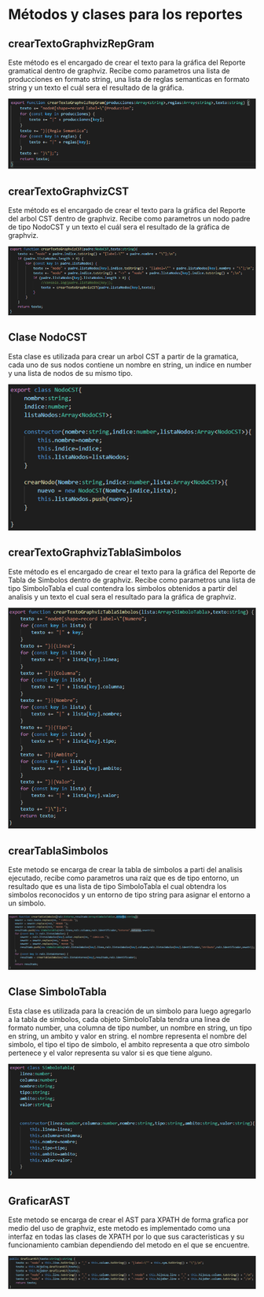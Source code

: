 # Métodos y clases para los reportes

## crearTextoGraphvizRepGram
Este método es el encargado de crear el texto para la gráfica
del Reporte gramatical dentro de graphviz. Recibe como parametros una lista de producciones
en formato string, una lista de reglas semanticas en formato string y un texto el cuál sera el resultado
de la gráfica.

![alt text](https://github.com/201709309/py_compi2/blob/main/Documentacion/Manual%20Tecnico/imagenes/crearTextoGraphvizRepGram.png)

## crearTextoGraphvizCST
Este método es el encargado de crear el texto para la gráfica
del Reporte del arbol CST dentro de graphviz. Recibe como parametros un nodo padre de tipo
NodoCST y un texto el cuál sera el resultado de la gráfica de graphviz.

![alt text](https://github.com/201709309/py_compi2/blob/main/Documentacion/Manual%20Tecnico/imagenes/crearTextoGraphvizCST.png)

## Clase NodoCST
Esta clase es utilizada para crear un arbol CST a partir de la gramatica, cada uno
de sus nodos contiene un nombre en string, un indice en number y una lista de nodos
de su mismo tipo. 

![alt text](https://github.com/201709309/py_compi2/blob/main/Documentacion/Manual%20Tecnico/imagenes/NodoCST.png)

## crearTextoGraphvizTablaSimbolos
Este método es el encargado de crear el texto para la gráfica
del Reporte de Tabla de Simbolos dentro de graphviz. Recibe como parametros una lista de tipo
SimboloTabla el cual contendra los simbolos obtenidos a partir del analisis y un texto el cual sera el 
resultado para la gráfica de graphviz.

![alt text](https://github.com/201709309/py_compi2/blob/main/Documentacion/Manual%20Tecnico/imagenes/crearTextoGraphvizTablaSimbolos.png)

## crearTablaSimbolos
Este metodo se encarga de crear la tabla de simbolos a parti del analisis
ejecutado, recibe como parametros una raiz que es de tipo entorno, un resultado que es una lista
de tipo SimboloTabla el cual obtendra los simbolos reconocidos y un entorno de tipo string
para asignar el entorno a un simbolo.

![alt text](https://github.com/201709309/py_compi2/blob/main/Documentacion/Manual%20Tecnico/imagenes/crearTablaSimbolos.png)

## Clase SimboloTabla
Esta clase es utilizada para la creación de un simbolo para luego agregarlo a
la tabla de simbolos, cada objeto SimboloTabla tendra una linea de formato number, una columna
de tipo number, un nombre en string, un tipo en string, un ambito y valor en string. el nombre
representa el nombre del simbolo, el tipo el tipo de simbolo, el ambito representa a que otro simbolo
pertenece y el valor representa su valor si es que tiene alguno.

![alt text](https://github.com/201709309/py_compi2/blob/main/Documentacion/Manual%20Tecnico/imagenes/SimboloTabla.png)

## GraficarAST
Este metodo se encarga de crear el AST para XPATH de forma grafica por medio del
uso de graphviz, este metodo es implementado como una interfaz en todas las clases de XPATH por
lo que sus caracteristicas y su funcionamiento cambian dependiendo del metodo en el que se
encuentre.

![alt text](https://github.com/201709309/py_compi2/blob/main/Documentacion/Manual%20Tecnico/imagenes/GraficarAST.png)
